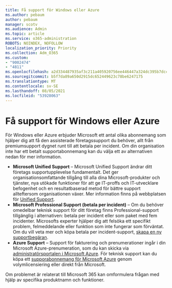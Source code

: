 ```yaml
---
title: Få support för Windows eller Azure
ms.author: pebaum
author: pebaum
manager: scotv
ms.audience: Admin
ms.topic: article
ms.service: o365-administration
ROBOTS: NOINDEX, NOFOLLOW
localization_priority: Priority
ms.collection: Adm_O365
ms.custom:
- "9002474"
- "4811"
ms.openlocfilehash: a2d334487935af3c211a405920756ee446447a324dc395b7dcca253675ca9088
ms.sourcegitcommit: b5f7da89a650d2915dc652449623c78be6247175
ms.translationtype: MT
ms.contentlocale: sv-SE
ms.lasthandoff: 08/05/2021
ms.locfileid: "53928063"
---
```

# <a name="get-support-for-windows-or-azure"></a>Få support för Windows eller Azure

För Windows eller Azure erbjuder Microsoft ett antal olika abonnemang som hjälper dig att få den assisterade företagssupport du behöver, allt från premiumsupport dygnet runt till att betala per incident. Om din organisation inte har ett betalt supportabonnemang kan du välja ett av alternativen nedan för mer information.

- **Microsoft Unified Support** – Microsoft Unified Support ändrar ditt företags supportupplevelse fundamentalt. Det ger organisationsomfattande tillgång till alla dina Microsoft-produkter och tjänster, nya utökade funktioner för att ge IT-proffs och IT-utvecklare befogenhet och en resultatbaserad metod för bättre support allteftersom organisationen växer. Mer information finns på webbplatsen för [Unified Support](https://aka.ms/unified-support).
- **Microsoft Professional Support (betala per incident)** – Om du behöver omedelbar teknisk support för ditt företag finns Professional-support tillgänglig i alternativen: betala per incident eller som paket med fem incidenter. Microsofts experter hjälper dig att felsöka ett specifikt problem, felmeddelande eller funktion som inte fungerar som förväntat. Om du vill veta mer och köpa betala per incident-support, [skapa en ny supportbegäran](https://support.microsoft.com/supportforbusiness/productselection).
- **Azure Support** – Support för fakturering och prenumerationer ingår i din Microsoft Azure-prenumeration, som du kan skicka via [administratörsportalen i Microsoft Azure](https://portal.azure.com/). För teknisk support kan du köpa ett [supporabonnemang för Microsoft Azure](https://azure.microsoft.com/support/plans/) genom volymlicensiering eller direkt från Microsoft.

Om problemet är relaterat till Microsoft 365 kan omformulera frågan med hjälp av specifika produktnamn och funktioner.
